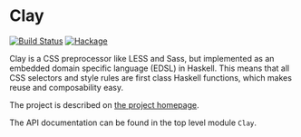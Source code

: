 # Clay

[![Build Status](https://travis-ci.org/sebastiaanvisser/clay.png)](https://travis-ci.org/sebastiaanvisser/clay)
[![Hackage](https://img.shields.io/hackage/v/clay.svg)](https://hackage.haskell.org/package/clay)

Clay is a CSS preprocessor like LESS and Sass, but implemented as an embedded
domain specific language (EDSL) in Haskell. This means that all CSS selectors
and style rules are first class Haskell functions, which makes reuse and
composability easy.

The project is described on [the project homepage](http://fvisser.nl/clay).

The API documentation can be found in the top level module `Clay`.
